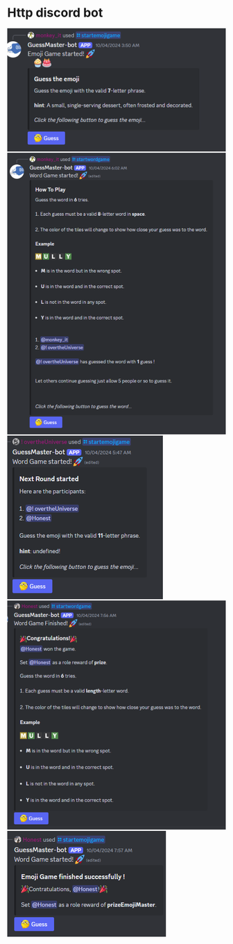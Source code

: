 # **Http discord bot** 

<img src="./result/start_emoji.png" alt="result of task3" />

<img src="./result/word_game.png" alt="result of task3" />

<img src="./result/next_round.png" alt="result of task3" />

<img src="./result/won_word_game.png" alt="result of task3" />

<img src="./result/finish.png" alt="result of task3" />


